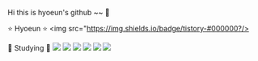 Hi this is hyoeun's github ~~ 👋

⭐️ Hyoeun ⭐️
 <img src="https://img.shields.io/badge/tistory-#000000?/> 

📝 Studying 📝
 <img src="https://img.shields.io/badge/HTML5-#E34F26?style=flat&logo=HTML5&logoColor=white"/> 
 <img src="https://img.shields.io/badge/CSS3-#1572B6?style=flat&logo=CSS3&logoColor=white"/>
 <img src="https://img.shields.io/badge/Javascript-#F7DF1E?style=flat&logo=Javascript&logoColor=white"/>
 <img src="https://img.shields.io/badge/Java-#007396?style=flat&logo=Java&logoColor=white"/>
 <img src="https://img.shields.io/badge/Spring-#6DB33F?style=flat&logo=Spring&logoColor=white"/>
 <img src="https://img.shields.io/badge/Oracle-#F80000?style=flat&logo=Oracle&logoColor=white"/>
 
 
 
 
<!--
**hyoniii710/hyoniii710** is a ✨ _special_ ✨ repository because its `README.md` (this file) appears on your GitHub profile.

Here are some ideas to get you started:

- 🔭 I’m currently working on ...
- 🌱 I’m currently learning ...
- 👯 I’m looking to collaborate on ...
- 🤔 I’m looking for help with ...
- 💬 Ask me about ...
- 📫 How to reach me: ...
- 😄 Pronouns: ...
- ⚡ Fun fact: ...
-->
